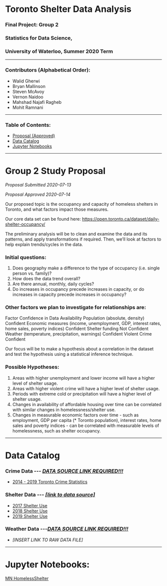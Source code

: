 # Toronto Shelter Data Analysis
### Final Project: Group 2
### Statistics for Data Science, 
### University of Waterloo, Summer 2020 Term
---
### Contributors (Alphabetical Order):
-	Walid Gherwi
-	Bryan Mallinson
-	Steven McAvoy
-	Vernon Naidoo
-	Mahshad Najafi Ragheb
-	Mohit Ramnani

---

### Table of Contents:
- [Proposal (Approved)](#group-2-study-proposal)
- [Data Catalog](#data-catalog)
- [Jupyter Notebooks](#jupyter-notebooks)

---
# Group 2 Study Proposal

*Proposal Submitted 2020-07-13*

*Proposal Approved 2020-07-14*

Our proposed topic is the occupancy and capacity of homeless shelters in Toronto, and what factors impact those measures.

Our core data set can be found here: https://open.toronto.ca/dataset/daily-shelter-occupancy/

The preliminary analysis will be to clean and examine the data and its patterns, and apply transformations if required. Then, we’ll look at factors to help explain trends/cycles in the data.

### Initial questions: 
1.	Does geography make a difference to the type of occupancy (i.e. single person vs. family)?
2.	How does the data trend overall? 
3.	Are there annual, monthly, daily cycles? 
4.	Do increases in occupancy precede increases in capacity, or do increases in capacity precede increases in occupancy?

### Other factors we plan to investigate for relationships are:

Factor	Confidence in Data Availability
Population (absolute, density)	Confident
Economic measures (income, unemployment, GDP, interest rates, home sales, poverty indices)	Confident
Shelter funding 	Not Confident
Weather (temperature, precipitation, warnings)	Confident
Violent Crime	Confident

Our focus will be to make a hypothesis about a correlation in the dataset and test the hypothesis using a statistical inference technique.

### Possible Hypotheses: 
1.	Areas with higher unemployment and lower income will have a higher level of shelter usage.
2.	Areas with higher violent crime will have a higher level of shelter usage.
3.	Periods with extreme cold or precipitation will have a higher level of shelter usage.
4.	Changes in availability of affordable housing over time can be correlated with similar changes in homelessness/shelter use.
5.	Changes in measurable economic factors over time - such as employment, GDP per capita (* Toronto population), interest rates, home sales and poverty indices - can be correlated with measurable levels of homelessness, such as shelter occupancy.

---
# Data Catalog
### Crime Data --- *[DATA SOURCE LINK REQUIRED!!!]()*

- [2014 - 2019 Toronto Crime Statistics](https://raw.githubusercontent.com/VernonNaidoo-Toronto/Understanding-Toronto-Shelters/master/Crime%20Data/MCI_2014_to_2019.csv)
  
### Shelter Data --- *[[link to data source]](https://open.toronto.ca/dataset/daily-shelter-occupancy/)*

- [2017 Shelter Use](https://raw.githubusercontent.com/VernonNaidoo-Toronto/Understanding-Toronto-Shelters/master/Shelter%20Data/daily-shelter-occupancy-2017-csv.csv)
- [2018 Shelter Use](https://raw.githubusercontent.com/VernonNaidoo-Toronto/Understanding-Toronto-Shelters/master/Shelter%20Data/daily-shelter-occupancy-2018-csv.csv)
- [2019 Shelter Use](https://raw.githubusercontent.com/VernonNaidoo-Toronto/Understanding-Toronto-Shelters/master/Shelter%20Data/daily-shelter-occupancy-2019-csv.csv)

### Weather Data ---*[DATA SOURCE LINK REQUIRED!!!]()*

- *[INSERT LINK TO RAW DATA FILE]*

---

# Jupyter Notebooks:

[MN HomelessShelter](https://raw.github.com/VernonNaidoo-Toronto/Understanding-Toronto-Shelters/master/MN%20HomelessShelter.ipynb)
